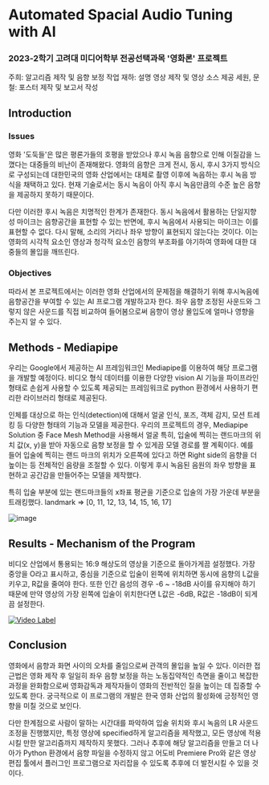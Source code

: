 # Automated Spacial Audio Tuning with AI
### 2023-2학기 고려대 미디어학부 전공선택과목 '영화론' 프로젝트
주희: 알고리즘 제작 및 음향 보정 작업
재하: 설명 영상 제작 및 영상 소스 제공
세원, 문철: 포스터 제작 및 보고서 작성

## Introduction
### Issues
영화 '도둑들'은 많은 평론가들의 호평을 받았으나 후시 녹음 음향으로 인해 이질감을 느꼈다는 대중들의 비난이 존재해왔다. 영화의 음향은 크게 전시, 동시, 후시 3가지 방식으로 구성되는데 대한민국의 영화 산업에서는 대체로 촬영 이후에 녹음하는 후시 녹음 방식을 채택하고 있다. 현재 기술로서는 동시 녹음이 아직 후시 녹음만큼의 수준 높은 음향을 제공하지 못하기 때문이다. 

다만 이러한 후시 녹음은 치명적인 한계가 존재한다. 동시 녹음에서 활용하는 단일지향성 마이크는 음향공간을 표현할 수 있는 반면에, 후시 녹음에서 사용되는 마이크는 이를 표현할 수 없다. 다시 말해, 소리의 거리나 좌우 방향이 표현되지 않는다는 것이다. 이는 영화의 시각적 요소인 영상과 청각적 요소인 음향의 부조화를 야기하여 영화에 대한 대중들의 몰입을 깨뜨린다. 

### Objectives
따라서 본 프로젝트에서는 이러한 영화 산업에서의 문제점을 해결하기 위해 후시녹음에 음향공간을 부여할 수 있는 AI 프로그램 개발하고자 한다. 좌우 음향 조정된 사운드와 그렇지 않은 사운드를 직접 비교하여 들어봄으로써 음향이 영상 몰입도에 얼마나 영향을 주는지 알 수 있다. 

## Methods - Mediapipe
우리는 Google에서 제공하는 AI 프레임워크인 Mediapipe를 이용하여 해당 프로그램을 개발할 예정이다. 비디오 형식 데이터를 이용한 다양한 vision AI 기능을 파이프라인 형태로 손쉽게 사용할 수 있도록 제공되는 프레임워크로 python 환경에서 사용하기 편리한 라이브러리 형태로 제공된다. 

인체를 대상으로 하는 인식(detection)에 대해서 얼굴 인식, 포즈, 객체 감지, 모션 트레킹 등 다양한 형태의 기능과 모델을 제공한다. 우리의 프로젝트의 경우, Mediapipe Solution 중 Face Mesh Method을 사용해서 얼굴 특히, 입술에 찍히는 랜드마크의 위치 값(x, y)을 받아 자동으로 음향 보정을 할 수 있게끔 모델 경로를 짤 계획이다. 예를 들어 입술에 찍히는 랜드 마크의 위치가 오른쪽에 있다고 하면 Right side의 음향을 더 높이는 등 전체적인 음량을 조절할 수 있다. 이렇게 후시 녹음된 음원의 좌우 방향을 표현하고 공간감을 만들어주는 모델을 제작했다.

특히 입술 부분에 있는 랜드마크들의 x좌표 평균을 기준으로 입술의 가장 가운데 부분을 트래킹했다. landmark => [0, 11, 12, 13, 14, 15, 16, 17]

![image](https://github.com/juheechoi01/automated_spacial_audio_tuning/assets/109716683/c95707fb-595b-45e7-ae43-80ce104d53f1)

## Results - Mechanism of the Program
비디오 산업에서 통용되는 16:9 해상도의 영상을 기준으로 돌아가게끔 설정했다. 가장 중앙을 O라고 표시하고, 중심을 기준으로 입술이 왼쪽에 위치하면 동시에 음향의 L값을 키우고, R값을 줄여야 한다. 또한 인간 음성의 경우 -6 ~ -18dB 사이를 유지해야 하기 때문에 만약 영상의 가장 왼쪽에 입술이 위치한다면 L값은 -6dB, R값은 -18dB이 되게끔 설정한다.  

[![Video Label](http://img.youtube.com/vi/eTaSXu5qTQM/0.jpg)](https://www.youtube.com/watch?v=eTaSXu5qTQM)

## Conclusion
영화에서 음향과 화면 사이의 오차를 줄임으로써 관객의 몰입을 높일 수 있다. 이러한 접근법은 영화 제작 후 일일히 좌우 음향 보정을 하는 노동집약적인 측면을 줄이고 복잡한 과정을 완화함으로써 영화감독과 제작자들이 영화의 전반적인 질을 높이는 데 집중할 수 있도록 한다. 궁극적으로 이 프로그램의 개발은 한국 영화 산업의 활성화에 긍정적인 영향을 미칠 것으로 보인다. 

다만 한계점으로 사람이 말하는 시간대를 파악하여 입술 위치와 후시 녹음의 LR 사운드 조정을 진행했지만, 특정 영상에 specified하게 알고리즘을 제작했고, 모든 영상에 적용시킬 만한 알고리즘까지 제작하지 못했다. 그러나 추후에 해당 알고리즘을 만들고 더 나아가 Python 환경에서 음향 파일을 수정하지 않고 어도비 Premiere Pro와 같은 영상 편집 툴에서 플러그인 프로그램으로 자리잡을 수 있도록 추후에 더 발전시킬 수 있을 것이다. 
